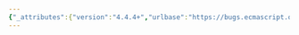 ```yaml
---
{"_attributes":{"version":"4.4.4+","urlbase":"https://bugs.ecmascript.org/","maintainer":"dherman@mozilla.com"},"bug":{"bug_id":360,"creation_ts":"2012-05-13 16:01:00 -0700","short_desc":"B.3.1.2: \"was create\"","delta_ts":"2012-06-16 09:41:39 -0700","product":"Draft for 6th Edition","component":"editorial issue","version":"Rev 7: May 4, 2012 Draft","rep_platform":"All","op_sys":"All","bug_status":"RESOLVED","resolution":"FIXED","priority":"Normal","bug_severity":"minor","everconfirmed":true,"reporter":{"uid":"jmdyck","name":"Michael Dyck"},"assigned_to":{"uid":"allen","name":"Allen Wirfs-Brock"},"long_desc":[{"commentid":945,"comment_count":0,"who":{"uid":"jmdyck","name":"Michael Dyck"},"bug_when":"2012-05-13 16:01:28 -0700","thetext":"In B.3.1.2 \"Changes To Internal Methods\",\nin algorithms #1 and #2,\nstep 1.b says\n    \"If desc is not undefined and was create by step 1.a ...\"\n\nChange \"create\" to \"created\"."},{"commentid":1015,"comment_count":1,"who":{"uid":"allen","name":"Allen Wirfs-Brock"},"bug_when":"2012-06-16 09:41:39 -0700","thetext":"fixed in \"Rev 8\", June 12,2012 draft"}]}}
---
```

